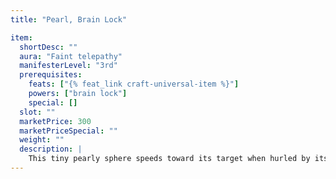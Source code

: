 ```yaml
---
title: "Pearl, Brain Lock"

item:
  shortDesc: ""
  aura: "Faint telepathy"
  manifesterLevel: "3rd"
  prerequisites:
    feats: ["{% feat_link craft-universal-item %}"]
    powers: ["brain lock"]
    special: []
  slot: ""
  marketPrice: 300
  marketPriceSpecial: ""
  weight: ""
  description: |
    This tiny pearly sphere speeds toward its target when hurled by its owner. He can hurl the pearl at any target within 130 feet that he can see and to which he has line of effect. If the target fails a DC 13 Will saving throw, the pearl seems to impact and then enter the flesh of the target. The target stands mentally paralyzed, as if by _brain lock,_ for 3 rounds. The use destroys the item.
---
```

